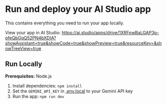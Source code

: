 # Run and deploy your AI Studio app

This contains everything you need to run your app locally.

View your app in AI Studio: https://ai.studio/apps/drive/1XRFpwBaLGAP3p-pfeQbGqQ52PN4bXDIA?showAssistant=true&showCode=true&showPreview=true&resourceKey=&showTreeView=true

## Run Locally

**Prerequisites:**  Node.js


1. Install dependencies:
   `npm install`
2. Set the `GEMINI_API_KEY` in [.env.local](.env.local) to your Gemini API key
3. Run the app:
   `npm run dev`
